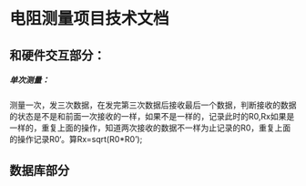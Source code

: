 # 电阻测量项目技术文档

## 和硬件交互部分：

##### 单次测量：

测量一次，发三次数据，在发完第三次数据后接收最后一个数据，判断接收的数据的状态是不是和前面一次接收的一样，如果不是一样的，记录此时的R0,Rx如果是一样的，重复上面的操作，知道两次接收的数据不一样为止记录的R0，重复上面的操作记录R0‘。算Rx=sqrt(R0*R0’);







## 数据库部分

